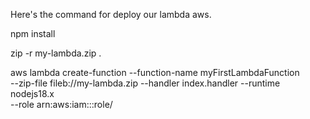 Here's the command for deploy our lambda aws.

npm install


zip -r my-lambda.zip .


aws lambda create-function --function-name myFirstLambdaFunction \
--zip-file fileb://my-lambda.zip --handler index.handler --runtime nodejs18.x \
--role arn:aws:iam::<your-account-id>:role/<your-lambda-execution-role>

